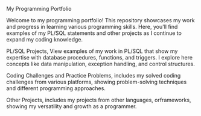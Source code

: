 My Programming Portfolio


Welcome to my programming portfolio!
This repository showcases my work and progress in learning various programming skills. Here, you'll find examples of my PL/SQL statements and other projects as I continue to expand my coding knowledge. 

PL/SQL Projects, View examples of my work in PL/SQL that show my expertise with database procedures, functions, and triggers. I explore here concepts like data manipulation, exception handling, and control structures. 

Coding Challenges and Practice Problems, includes my solved coding challenges from various platforms, showing problem-solving techniques and different programming approaches. 

Other Projects, includes my projects from other languages,
orframeworks, showing my versatility and growth as a programmer.
